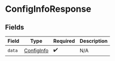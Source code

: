 # ConfigInfoResponse


## Fields

| Field                                           | Type                                            | Required                                        | Description                                     |
| ----------------------------------------------- | ----------------------------------------------- | ----------------------------------------------- | ----------------------------------------------- |
| `data`                                          | [ConfigInfo](../../models/shared/ConfigInfo.md) | :heavy_check_mark:                              | N/A                                             |